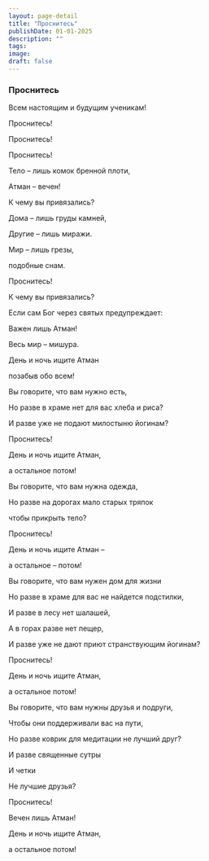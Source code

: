 ```yaml
---
layout: page-detail
title: "Проснитесь"
publishDate: 01-01-2025
description: ""
tags:
image:
draft: false
---
```


### Проснитесь

Всем настоящим и будущим ученикам!

Проснитесь!

Проснитесь!

Проснитесь!

Тело – лишь комок бренной плоти,

Атман – вечен!

К чему вы привязались?

Дома – лишь груды камней,

Другие – лишь миражи.

Мир – лишь грезы,

подобные снам.

Проснитесь!

К чему вы привязались?

Если сам Бог через святых предупреждает:

Важен лишь Атман!

Весь мир – мишура.

День и ночь ищите Атман

позабыв обо всем!

Вы говорите, что вам нужно есть,

Но разве в храме нет для вас хлеба и риса?

И разве уже не подают милостыню йогинам?

Проснитесь!

День и ночь ищите Атман,

 а остальное потом!

Вы говорите, что вам нужна одежда,

Но разве на дорогах мало старых тряпок

чтобы прикрыть тело?

Проснитесь!

День и ночь ищите Атман –

а остальное – потом!

Вы говорите, что вам нужен дом для жизни

Но разве в храме для вас не найдется подстилки,

И разве в лесу нет шалашей,

А в горах разве нет пещер,

И разве уже не дают приют странствующим йогинам?

Проснитесь!

День и ночь ищите Атман, 

а остальное потом!

Вы говорите, что вам нужны друзья и подруги,

Чтобы они поддерживали вас на пути,

Но разве коврик для медитации не лучший друг?

И разве священные сутры

И четки

Не лучшие друзья?

Проснитесь!

Вечен лишь Атман!

День и ночь ищите Атман,

а остальное потом!
  
  
